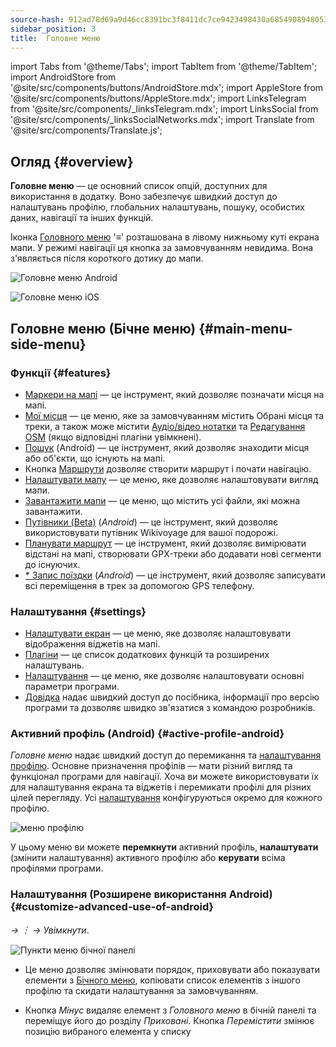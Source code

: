 ```yaml
---
source-hash: 912ad78d69a9d46cc8391bc3f8411dc7ce9423498430a6854908948053c3f739
sidebar_position: 3
title:  Головне меню
---
```

import Tabs from '@theme/Tabs';
import TabItem from '@theme/TabItem';
import AndroidStore from '@site/src/components/buttons/AndroidStore.mdx';
import AppleStore from '@site/src/components/buttons/AppleStore.mdx';
import LinksTelegram from '@site/src/components/_linksTelegram.mdx';
import LinksSocial from '@site/src/components/_linksSocialNetworks.mdx';
import Translate from '@site/src/components/Translate.js';




## Огляд {#overview}

**Головне меню** — це основний список опцій, доступних для використання в додатку. Воно забезпечує швидкий доступ до налаштувань профілю, глобальних налаштувань, пошуку, особистих даних, навігації та інших функцій.

Іконка [Головного меню](../widgets/map-buttons.md#main-menu) '&#8801;' розташована в лівому нижньому куті екрана мапи. У режимі навігації ця кнопка за замовчуванням невидима. Вона з'являється після короткого дотику до мапи.

<Tabs groupId="operating-systems" queryString="current-os">

<TabItem value="android" label="Android">

![Головне меню Android](@site/static/img/menu/main_menu_android.png)

</TabItem>

<TabItem value="ios" label="iOS">

![Головне меню iOS](@site/static/img/menu/main_menu_ios.png)

</TabItem>

</Tabs>


## Головне меню (Бічне меню) {#main-menu-side-menu}

### Функції {#features}

- [Маркери на мапі](../personal/markers.md) — це інструмент, який дозволяє позначати місця на мапі.
- [Мої місця](../personal/myplaces.md) — це меню, яке за замовчуванням містить Обрані місця та треки, а також може містити [Аудіо/відео нотатки](../plugins/audio-video-notes.md) та [Редагування OSM](../plugins/osm-editing.md) (якщо відповідні плагіни увімкнені).
- [Пошук](../search/index.md) (Android) — це інструмент, який дозволяє знаходити місця або об'єкти, що існують на мапі.
- Кнопка [Маршрути](../widgets/map-buttons.md#directions) дозволяє створити маршрут і почати навігацію.
- [Налаштувати мапу](../map/configure-map-menu.md) — це меню, яке дозволяє налаштовувати вигляд мапи.
- [Завантажити мапи](../start-with/download-maps.md) — це меню, що містить усі файли, які можна завантажити.
- [Путівники (Beta)](../plan-route/travel-guides.md) (*Android*) — це інструмент, який дозволяє використовувати путівник Wikivoyage для вашої подорожі.
- [Планувати маршрут](../plan-route/create-route.md) — це інструмент, який дозволяє вимірювати відстані на мапі, створювати GPX-треки або додавати нові сегменти до існуючих.
- [* Запис поїздки](../plugins/trip-recording.md) (*Android*) — це інструмент, який дозволяє записувати всі переміщення в трек за допомогою GPS телефону.

### Налаштування {#settings}

- [Налаштувати екран](../widgets/configure-screen.md) — це меню, яке дозволяє налаштовувати відображення віджетів на мапі.
- [Плагіни](../plugins/index.md#configure-plugin) — це список додаткових функцій та розширених налаштувань.
- [Налаштування](../personal/global-settings.md) — це меню, яке дозволяє налаштовувати основні параметри програми.
- [Довідка](./first-steps.md#offline-help) надає швидкий доступ до посібника, інформації про версію програми та дозволяє швидко зв'язатися з командою розробників.

### Активний профіль (Android) {#active-profile-android}

*Головне меню* надає швидкий доступ до перемикання та [налаштування профілю](../personal/profiles.md). Основне призначення профілів — мати різний вигляд та функціонал програми для навігації. Хоча ви можете використовувати їх для налаштування екрана та віджетів і перемикати профілі для різних цілей перегляду. Усі [налаштування](../personal/profiles.md) конфігуруються окремо для кожного профілю.

![меню профілю](@site/static/img/menu/profile_menu.png)

У цьому меню ви можете **перемкнути** активний профіль, **налаштувати** (змінити налаштування) активного профілю або **керувати** всіма профілями програми.


### Налаштування (Розширене використання Android) {#customize-advanced-use-of-android}

*<Translate android="true" ids="shared_string_menu,configure_profile,ui_customization,shared_string_drawer"/> →  &#65049; → Увімкнути*.  

![Пункти меню бічної панелі](@site/static/img/settings/drawer_menu_correct.png)  

- Це меню дозволяє змінювати порядок, приховувати або показувати елементи з [Бічного меню](../personal/profiles.md#drawer), копіювати список елементів з іншого профілю та скидати налаштування за замовчуванням.  

- Кнопка *Мінус* видаляє елемент з *Головного меню* в бічній панелі та переміщує його до розділу *Приховані*. Кнопка *Перемістити* змінює позицію вибраного елемента у списку